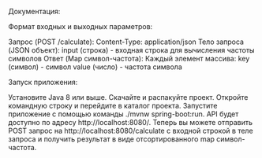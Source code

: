 Документация:

Формат входных и выходных параметров:

Запрос (POST /calculate):
Content-Type: application/json
Тело запроса (JSON объект):
input (строка) - входная строка для вычисления частоты символов
Ответ (Map символ-частота):
Каждый элемент массива:
  key (символ) - символ
  value (число) - частота символа

Запуск приложения:

Установите Java 8 или выше.
Скачайте и распакуйте проект.
Откройте командную строку и перейдите в каталог проекта.
Запустите приложение с помощью команды ./mvnw spring-boot:run.
API будет доступно по адресу http://localhost:8080/.
Теперь вы можете отправить POST запрос на http://localhost:8080/calculate с входной строкой в теле запроса и получить результат в виде отсортированного map символ-частота.
